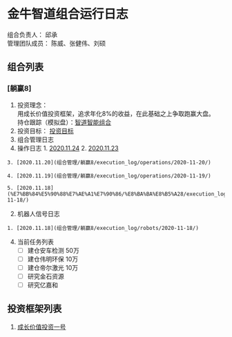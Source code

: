 # 金牛智道组合运行日志
组合负责人： 邱承  
管理团队成员： 陈威、张健伟、刘硕

## 组合列表
### [躺赢8]
1. 投资理念：  
用成长价值投资框架，追求年化8%的收益，在此基础之上争取跑赢大盘。  
持仓跟踪（模拟盘）：[智道智能组合](https://houguan.jinniuai.com/?code=i3bOF_#/)  
2. 投资目标：
[投资目标](组合管理/躺赢8/target.md)  
3. 组合管理日志
  1. 操作日志
    1. [2020.11.24](组合管理/躺赢8/execution_log/operations/2020-11-24/)
    2. [2020.11.23](组合管理/躺赢8/execution_log/operations/2020-11-23/)
    
    
    3. [2020.11.20](组合管理/躺赢8/execution_log/operations/2020-11-20/)
    
    4. [2020.11.19](组合管理/躺赢8/execution_log/operations/2020-11-19/)
    
    5. [2020.11.18](%E7%BB%84%E5%90%88%E7%AE%A1%E7%90%86/%E8%BA%BA%E8%B5%A28/execution_log/operations/2020-11-18/)
  2. 机器人信号日志
    
    1. [2020.11.18](组合管理/躺赢8/execution_log/robots/2020-11-18/)
  
4. 当前任务列表
   - [ ] 建仓安车检测 50万
   - [ ] 建仓伟明环保 10万
   - [ ] 建仓帝尔激光 10万
   - [ ] 研究金石资源
   - [ ] 研究亿嘉和

## 投资框架列表

1. [成长价值投资一号](投资框架/成长价值投资一号/framework)

